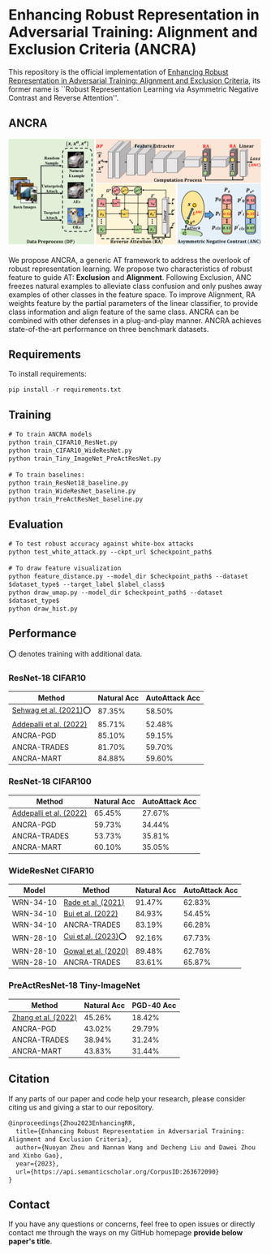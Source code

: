 # Enhancing Robust Representation in Adversarial Training: Alignment and Exclusion Criteria (ANCRA)

This repository is the official implementation of [Enhancing Robust Representation in Adversarial Training: Alignment and Exclusion Criteria](https://arxiv.org/abs/2310.03358), its former name is ``Robust Representation Learning via Asymmetric Negative Contrast and Reverse Attention''. 

## ANCRA

![ANCRA](https://github.com/changzhang777/ANCRA/blob/main/figure/overview.png)

We propose ANCRA, a generic AT framework to address the overlook of robust representation learning. We propose two characteristics of robust feature to guide AT: **Exclusion** and **Alignment**. Following Exclusion, ANC freezes natural examples to alleviate class confusion and only pushes away examples of other classes in the feature space. To improve Alignment, RA weights feature by the partial parameters of the linear classifier, to provide class information and align feature of the same class. ANCRA can be combined with other defenses in a plug-and-play manner. ANCRA achieves state-of-the-art performance on three benchmark datasets.

## Requirements

To install requirements:

```setup
pip install -r requirements.txt
```

## Training
```train
# To train ANCRA models
python train_CIFAR10_ResNet.py
python train_CIFAR10_WideResNet.py
python train_Tiny_ImageNet_PreActResNet.py

# To train baselines:
python train_ResNet18_baseline.py
python train_WideResNet_baseline.py
python train_PreActResNet_baseline.py
```

## Evaluation
```test
# To test robust accuracy against white-box attacks
python test_white_attack.py --ckpt_url $checkpoint_path$

# To draw feature visualization
python feature_distance.py --model_dir $checkpoint_path$ --dataset $dataset_type$ --target_label $label_class$
python draw_umap.py --model_dir $checkpoint_path$ --dataset $dataset_type$
python draw_hist.py
```

## Performance

:o: denotes training with additional data.

### ResNet-18 CIFAR10

| Method         | Natural Acc  | AutoAttack Acc |
| ------------------ |---------------- | -------------- |
| [Sehwag et al. (2021)](https://arxiv.org/abs/2104.09425):o: |     87.35%         |      58.50%       |
| [Addepalli et al. (2022)](https://arxiv.org/abs/2210.15318)  |     85.71%         |      52.48%       |
| ANCRA-PGD    |     85.10%         |      59.15%       |
| ANCRA-TRADES |     81.70%         |      59.70%       |
| ANCRA-MART   |     84.88%         |      59.60%       |


### ResNet-18 CIFAR100

| Method       | Natural Acc  | AutoAttack Acc |
| ------------------ |---------------- | -------------- |
| [Addepalli et al. (2022)](https://arxiv.org/abs/2210.15318)  |     65.45%         |      27.67%       |
| ANCRA-PGD   |     59.73%         |      34.44%       |
| ANCRA-TRADES   |     53.73%         |      35.81%       |
| ANCRA-MART   |     60.10%         |      35.05%       |

### WideResNet CIFAR10

| Model  |     Method      | Natural Acc  | AutoAttack Acc |
| ------------------ |---------------- | -------------- |  -------------- |
| WRN-34-10 | [Rade et al. (2021)](https://openreview.net/forum?id=BuD2LmNaU3a)   |     91.47%         |      62.83%       |
| WRN-34-10 | [Bui et al. (2022)](https://arxiv.org/abs/2202.13437)  |     84.93%         |      54.45%       |
| WRN-34-10 | ANCRA-TRADES   |     83.19%         |      66.28%       |
| WRN-28-10 | [Cui et al. (2023)](https://arxiv.org/abs/2305.13948):o:   |     92.16%         |      67.73%       |
| WRN-28-10 | [Gowal et al. (2020)](https://arxiv.org/abs/2010.03593)   |     89.48%         |      62.76%       |
| WRN-28-10 | ANCRA-TRADES   |     83.61%         |      65.87%       |

### PreActResNet-18 Tiny-ImageNet

| Method         | Natural Acc  | PGD-40 Acc |
| ------------------ |---------------- | -------------- |
| [Zhang et al. (2022)](https://arxiv.org/abs/2203.06616)    |     45.26%         |      18.42%       |
| ANCRA-PGD    |     43.02%         |      29.79%       |
| ANCRA-TRADES |     38.94%         |      31.24%       |
| ANCRA-MART   |     43.83%         |      31.44%       |


## Citation

If any parts of our paper and code help your research, please consider citing us and giving a star to our repository.

```
@inproceedings{Zhou2023EnhancingRR,
  title={Enhancing Robust Representation in Adversarial Training: Alignment and Exclusion Criteria},
  author={Nuoyan Zhou and Nannan Wang and Decheng Liu and Dawei Zhou and Xinbo Gao},
  year={2023},
  url={https://api.semanticscholar.org/CorpusID:263672090}
}
```

## Contact

If you have any questions or concerns, feel free to open issues or directly contact me through the ways on my GitHub homepage **provide below paper's title**.
